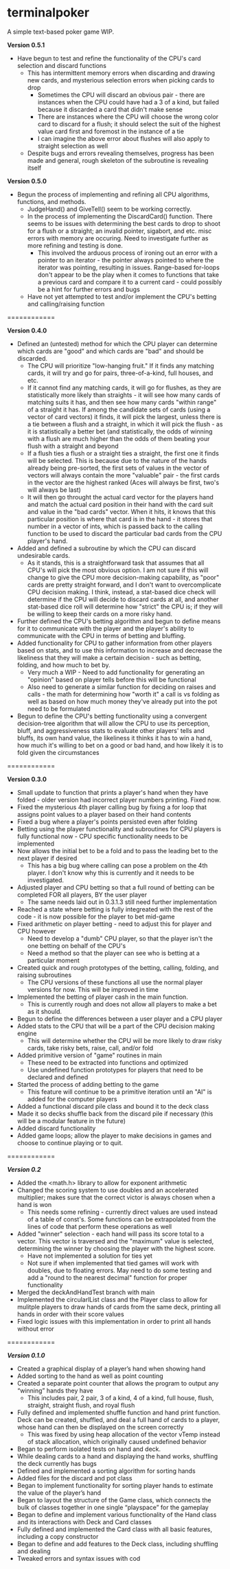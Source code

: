 # terminalpoker
A simple text-based poker game WIP.

**Version 0.5.1**
- Have begun to test and refine the functionality of the CPU's card selection and discard functions
   - This has intermittent memory errors when discarding and drawing new cards, and mysterious selection errors when picking cards to drop
      - Sometimes the CPU will discard an obvious pair - there are instances when the CPU could have had a 3 of a kind, but failed because it discarded a card that didn't make sense
      - There are instances where the CPU will choose the wrong color card to discard for a flush; it should select the suit of the highest value card first and foremost in the instance of a tie
      - I can imagine the above error about flushes will also apply to straight selection as well
   - Despite bugs and errors revealing themselves, progress has been made and general, rough skeleton of the subroutine is revealing itself

**Version 0.5.0**
- Begun the process of implementing and refining all CPU algorithms, functions, and methods.
   - JudgeHand() and GiveTell() seem to be working correctly.
   - In the process of implementing the DiscardCard() function.  There seems to be issues with determining the best cards to drop to shoot for a flush or a straight; an invalid pointer, sigabort, and etc. misc errors with memory are occuring.  Need to investigate further as more refining and testing is done.
      - This involved the arduous process of ironing out an error with a pointer to an iterator - the pointer always pointed to where the iterator was pointing, resulting in issues.  Range-based for-loops don't appear to be the play when it comes to functions that take a previous card and compare it to a current card - could possibly be a hint for further errors and bugs
   - Have not yet attempted to test and/or implement the CPU's betting and calling/raising function

============


**Version 0.4.0**
- Defined an (untested) method for which the CPU player can determine which cards are "good" and which cards are "bad" and should be discarded.
   - The CPU will prioritize "low-hanging fruit."  If it finds any matching cards, it will try and go for pairs, three-of-a-kind, full houses, and etc.
   - If it cannot find any matching cards, it will go for flushes, as they are statistically more likely than straights - it will see how many cards of matching suits it has, and then see how many cards "within range" of a straight it has.  If among the candidate sets of cards (using a vector of card vectors) it finds, it will pick the largest, unless there is a tie between a flush and a straight, in which it will pick the flush - as it is statistically a better bet (and statistically, the odds of winning with a flush are much higher than the odds of them beating your flush with a straight and beyond
   - If a flush ties a flush or a straight ties a straight, the first one it finds will be selected.  This is because due to the nature of the hands already being pre-sorted, the first sets of values in the vector of vectors will always contain the more "valuable" pair - the first cards in the vector are the highest ranked (Aces will always be first, two's will always be last)
   - It will then go throught the actual card vector for the players hand and match the actual card position in their hand with the card suit and value in the "bad cards" vector.  When it hits, it knows that this particular position is where that card is in the hand - it stores that number in a vector of ints, which is passed back to the calling function to be used to discard the particular bad cards from the CPU player's hand.
- Added and defined a subroutine by which the CPU can discard undesirable cards.
   - As it stands, this is a straightforward task that assumes that all CPU's will pick the most obvious option.  I am not sure if this will change to give the CPU more decision-making capability, as "poor" cards are pretty straight forward, and I don't want to overcomplicate CPU decision making.  I think, instead, a stat-based dice check will determine if the CPU will decide to discard cards at all, and another stat-based dice roll will determine how "strict" the CPU is; if they will be willing to keep their cards on a more risky hand.
- Further defined the CPU's betting algorithm and begun to define means for it to communicate with the player and the player's ability to communicate with the CPU in terms of betting and bluffing.
- Added functionality for CPU to gather information from other players based on stats, and to use this information to increase and decrease the likeliness that they will make a certain decision - such as betting, folding, and how much to bet by.
   - Very much a WIP - Need to add functionality for generating an "opinion" based on player tells before this will be functional
   - Also need to generate a similar function for deciding on raises and calls - the math for determining how "worth it" a call is vs folding as well as based on how much money they've already put into the pot need to be formulated
- Begun to define the CPU's betting functionality using a convergent decision-tree algorithm that will allow the CPU to use its perception, bluff, and aggressiveness stats to evaluate other players' tells and bluffs, its own hand value, the likeliness it thinks it has to win a hand, how much it's willing to bet on a good or bad hand, and how likely it is to fold given the circumstances

============

**Version 0.3.0**
- Small update to function that prints a player's hand when they have folded - older version had incorrect player numbers printing.  Fixed now.
- Fixed the mysterious 4th player calling bug by fixing a for loop that assigns point values to a player based on their hand contents
- Fixed a bug where a player's points persisted even after folding
- Betting using the player functionality and subroutines for CPU players is fully functional now - CPU specific functionality needs to be implemented
- Now allows the initial bet to be a fold and to pass the leading bet to the next player if desired
   - This has a big bug where calling can pose a problem on the 4th player.  I don't know why this is currently and it needs to be investigated.
- Adjusted player and CPU betting so that a full round of betting can be completed FOR all players, BY the user player
   - The same needs laid out in 0.3.1.3 still need further implementation
- Reached a state where betting is fully integreated with the rest of the code - it is now possible for the player to bet mid-game
- Fixed arithmetic on player betting - need to adjust this for player and CPU however
   - Need to develop a "dumb" CPU player, so that the player isn't the one betting on behalf of the CPU's
   - Need a method so that the player can see who is betting at a particular moment
- Created quick and rough prototypes of the betting, calling, folding, and raising subroutines
   - The CPU versions of these functions all use the normal player versions for now.  This will be improved in time
- Implemented the betting of player cash in the main function.
   - This is currently rough and does not allow all players to make a bet as it should.
- Begun to define the differences between a user player and a CPU player
- Added stats to the CPU that will be a part of the CPU decision making engine
   - This will determine whether the CPU will be more likely to draw risky cards, take risky bets, raise, call, and/or fold
- Added primitive version of "game" routines in main
   - These need to be extracted into functions and optimized
   - Use undefined function prototypes for players that need to be declared and defined
- Started the process of adding betting to the game
   - This feature will continue to be a primitive iteration until an "AI" is added for the computer players
- Added a functional discard pile class and bound it to the deck class
- Made it so decks shuffle back from the discard pile if necessary (this will be a modular feature in the future)
- Added discard functionality
- Added game loops; allow the player to make decisions in games and choose to continue playing or to quit.

============

***Version 0.2***

- Added the <math.h> library to allow for exponent arithmetic
- Changed the scoring system to use doubles and an accelerated multiplier; makes sure that the correct victor is always chosen when a hand is won
   - This needs some refining - currently direct values are used instead of a table of const's.  Some functions can be extrapolated from the lines of code that perform these operations as well
- Added "winner" selection - each hand will pass its score total to a vector.  This vector is traversed and the "maximum" value is selected, determining the winner by choosing the player with the highest score.
   - Have not implemented a solution for ties yet
   - Not sure if when implemented that tied games will work with doubles, due to floating errors.  May need to do some testing and add a "round to the nearest decimal" function for proper functionality
- Merged the deckAndHandTest branch with main
- Implemented the circularlList class and the Player class to allow for mulitple players to draw hands of cards from the same deck, printing all hands in order with their score values
- Fixed logic issues with this implementation in order to print all hands without error

============

***Version 0.1.0***
- Created a graphical display of a player’s hand when showing hand
- Added sorting to the hand as well as point counting
- Created a separate point counter that allows the program to output any “winning” hands they have 
   - This includes pair, 2 pair, 3 of a kind, 4 of a kind, full house, flush, straight, straight flush, and royal flush
- Fully defined and implemented shuffle function and hand print function. Deck can be created, shuffled, and deal a full hand of cards to a player, whose hand can then be displayed on the screen correctly 
   - This was fixed by using heap allocation of the vector vTemp instead of stack allocation, which originally caused undefined behavior 
- Began to perform isolated tests on hand and deck. 
- While dealing cards to a hand and displaying the hand works, shuffling the deck currently has bugs 
- Defined and implemented a sorting algorithm for sorting hands 
- Added files for the discard and pot class 
- Began to implement functionality for sorting player hands to estimate the value of the player’s hand 
- Began to layout the structure of the Game class, which connects the bulk of classes together in one single “playspace” for the gameplay 
- Began to define and implement various functionality of the Hand class and its interactions with Deck and Card classes 
- Fully defined and implemented the Card class with all basic features, including a copy constructor 
- Began to define and add features to the Deck class, including shuffling and dealing 
- Tweaked errors and syntax issues with cod
